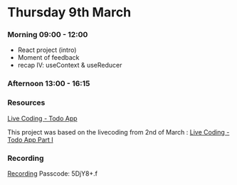 # Thursday 9th March

### Morning 09:00 - 12:00
 
 - React project (intro) 
 - Moment of feedback
 - recap IV: useContext & useReducer 

### Afternoon 13:00 - 16:15



### Resources
[Live Coding - Todo App](https://github.com/FBWE22-E08/SPA-Lessons/tree/main/3%2009.03%20recap%20IV%20-%20useReducer%20part%20II/use-reducer-todo-example)

This project was based on the livecoding from 2nd of March :
[Live Coding - Todo App Part I](https://github.com/FBWE22-E08/SPA-Lessons/tree/main/3%2002.03%20recap-usereducer/use-reducer-todo-example)


### Recording
[Recording](https://us02web.zoom.us/rec/share/OaH7lh9O6HpxDX35J_HoFJ-RzebeUC9L9dhUyvDRzHKwdicJ_Kor2FCvittPc94U.2mwZwhLh46XTqA-O)
Passcode: 5DjY8+.f
